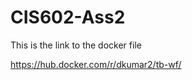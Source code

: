 # CIS602-Ass2 


This is the link to the docker file

https://hub.docker.com/r/dkumar2/tb-wf/






